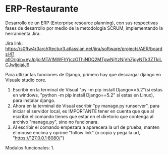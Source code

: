 # ERP-Restaurante
Desarrollo de un ERP (Enterprise resource planning), con sus respectivas fases de desarrollo por medio de la metodologia SCRUM, implementando la herramienta Jira.

Jira link: https://s0ftw4r3arch1tectur3.atlassian.net/jira/software/projects/AER/boards/4?atlOrigin=eyJpIjoiMTA1MWFhYjczOThiNDQ2MTgwNjYzNjVhZjgyNTk3ZTkiLCJwIjoiaiJ9

Para utlizar las funciones de Django, primero hay que descargar django en Visuale studio core.
1. Escribir en la terminal de Visual "py -m pip install Django==5.2"(si estas en windows, "python -m pip install Django==5.2" si estas en Linux), para instalar django.
2. Ahora en la terminal de Visual escribir "py manage.py runserver", para iniciar el servidor local, es IMPORTANTE tener en cuenta que que al escribir el comando tienes que estar en el diretorio que contenga al archivo "manage.py", sino no funcionara.
3. Al escribir el comando empezara a aparecera la url de prueba, manten el mouse encima y oprime "follow link" (o copia y pega la url, "https://127.0.0.1:8080/")

Modulos funcionales:
1. 
